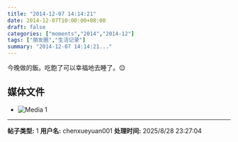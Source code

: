 ```yaml
---
title: "2014-12-07 14:14:21"
date: 2014-12-07T10:00:00+08:00
draft: false
categories: ["moments","2014","2014-12"]
tags: ["朋友圈","生活记录"]
summary: "2014-12-07 14:14:21..."
---
```


今晚做的飯。吃飽了可以幸福地去睡了。😌

## 媒体文件

- ![Media 1](/Moments/photos/2014-12-07/201412071414210.jpg)

---

**帖子类型:** 1
**用户名:** chenxueyuan001
**处理时间:** 2025/8/28 23:27:04